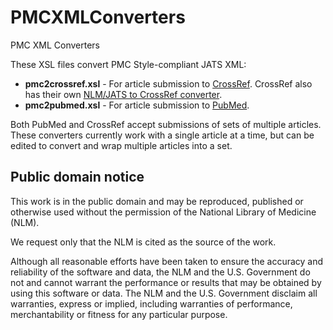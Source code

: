 PMCXMLConverters
================

PMC XML Converters

These XSL files convert PMC Style-compliant JATS XML:
* __pmc2crossref.xsl__ - For article submission to [CrossRef](http://www.crossref.org/). CrossRef also has their own [NLM/JATS to CrossRef converter](http://support.crossref.org/entries/22577813-niso-jats-nlm-dtd-to-crossref-schema-conversion-xslt).
* __pmc2pubmed.xsl__ - For article submission to [PubMed](http://www.ncbi.nlm.nih.gov/pubmed).

Both PubMed and CrossRef accept submissions of sets of multiple articles. These converters currently work with a single article at a time, but can be edited to convert and wrap multiple articles into a set.

## Public domain notice

This work is in the public domain and may be reproduced, published or
otherwise used without the permission of the National Library of Medicine (NLM).

We request only that the NLM is cited as the source of the work.

Although all reasonable efforts have been taken to ensure the accuracy and
reliability of the software and data, the NLM and the U.S. Government  do
not and cannot warrant the performance or results that may be obtained  by
using this software or data. The NLM and the U.S. Government disclaim all
warranties, express or implied, including warranties of performance,
merchantability or fitness for any particular purpose.
